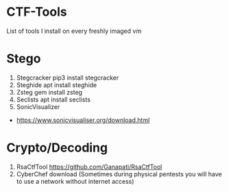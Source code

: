 # CTF-Tools
List of tools I install on every freshly imaged vm


# Stego
1. Stegcracker pip3 install stegcracker
2. Steghide apt install steghide
3. Zsteg gem install zsteg
4. Seclists apt install seclists
5. SonicVisualizer
- https://www.sonicvisualiser.org/download.html


# Crypto/Decoding
1. RsaCtfTool https://github.com/Ganapati/RsaCtfTool
2. CyberChef download (Sometimes during physical pentests you will have to use a network without internet access)


